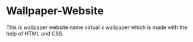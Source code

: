 # Wallpaper-Website
This is wallpaper website name virtual x wallpaper which is made with the help of HTML and CSS.
